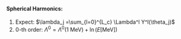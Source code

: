 #### Spherical Harmonics:  
1. Expect: $\lambda_j =\sum_{l=0}^{L_c} \Lambda^l Y^l(\theta_j)$
2. 0-th order: $\Lambda^0 = \Lambda^0(1\ \textrm{MeV}) + \ln(E[\textrm{MeV}])$
